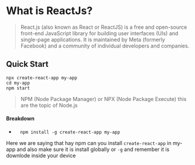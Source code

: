 # What is ReactJs? 

> React.js (also known as React or ReactJS) is a free and open-source front-end JavaScript library for building user interfaces (UIs) and single-page applications. It is maintained by Meta (formerly Facebook) and a community of individual developers and companies. 

## Quick Start
```base
npx create-react-app my-app
cd my-app
npm start
```

> NPM (Node Package Manager) or NPX (Node Package Execute) this are the topic of Node.js 

#### Breakdown 

- ```base
    npm install -g create-react-app my-app
    ```

Here we are saying that hay npm can you install `create-react-app` in my-app and also make sure it is install globally or `-g` and remember it is downlode inside your device







